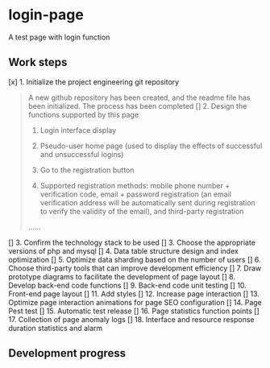 # login-page
A test page with login function

## Work steps
[x] 1. Initialize the project engineering git repository
> A new github repository has been created, and the readme file has been initialized. The process has been completed
[] 2. Design the functions supported by this page
> 1. Login interface display
>
> 2. Pseudo-user home page (used to display the effects of successful and unsuccessful logins)
>
> 3. Go to the registration button
>
> 4. Supported registration methods: mobile phone number + verification code, email + password registration (an email verification address will be automatically sent during registration to verify the validity of the email), and third-party registration
>
> ......

[] 3. Confirm the technology stack to be used
[] 3. Choose the appropriate versions of php and mysql
[] 4. Data table structure design and index optimization
[] 5. Optimize data sharding based on the number of users
[] 6. Choose third-party tools that can improve development efficiency
[] 7. Draw prototype diagrams to facilitate the development of page layout
[] 8. Develop back-end code functions
[] 9. Back-end code unit testing
[] 10. Front-end page layout
[] 11. Add styles
[] 12. Increase page interaction
[] 13. Optimize page interaction animations for page SEO configuration
[] 14. Page Pest test
[] 15. Automatic test release
[] 16. Page statistics function points
[] 17. Collection of page anomaly logs
[] 18. Interface and resource response duration statistics and alarm

## Development progress
